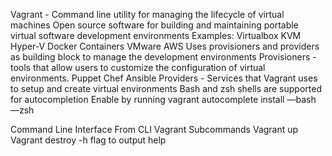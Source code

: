 Vagrant - Command line utility for managing the lifecycle of virtual machines
Open source software for building and maintaining portable virtual software development environments
	Examples:
		Virtualbox
		KVM
		Hyper-V
		Docker Containers
		VMware
		AWS
Uses provisioners and providers as building block to manage the development environments
	Provisioners - tools that allow users to customize the configuration of virtual      	environments.
		Puppet
		Chef
		Ansible
Providers - Services that Vagrant uses to setup and create virtual environments
Bash and zsh shells are supported for autocompletion
Enable by running vagrant autocomplete install —bash —zsh


Command Line Interface
From CLI
Vagrant 
Subcommands
Vagrant up
Vagrant destroy
-h flag to output help
